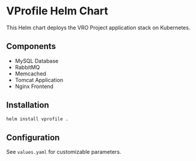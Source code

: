 # VProfile Helm Chart

This Helm chart deploys the VRO Project application stack on Kubernetes.

## Components

- MySQL Database
- RabbitMQ
- Memcached
- Tomcat Application
- Nginx Frontend

## Installation

```bash
helm install vprofile .
```

## Configuration

See `values.yaml` for customizable parameters.
